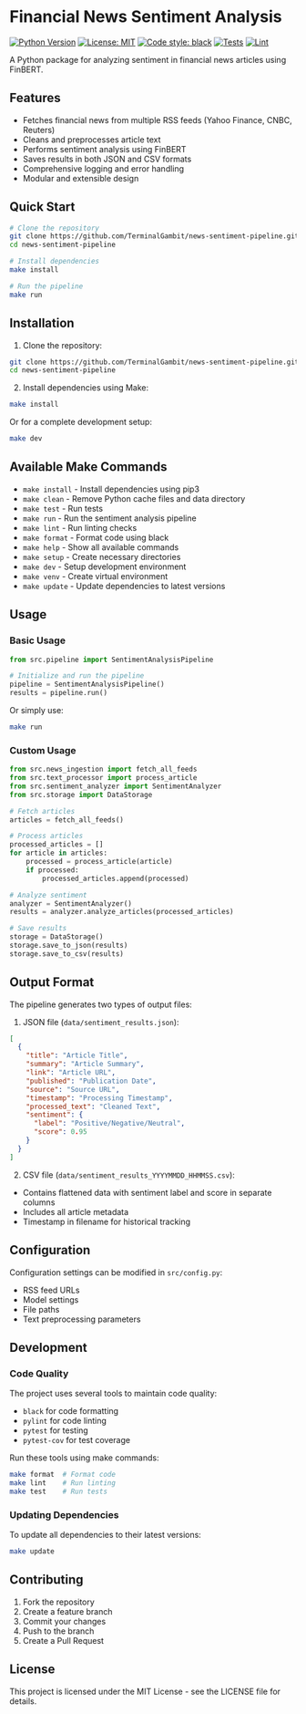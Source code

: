 # Financial News Sentiment Analysis

[![Python Version](https://img.shields.io/badge/python-3.8%2B-blue)](https://www.python.org/)
[![License: MIT](https://img.shields.io/badge/License-MIT-yellow.svg)](https://opensource.org/licenses/MIT)
[![Code style: black](https://img.shields.io/badge/code%20style-black-000000.svg)](https://github.com/psf/black)
[![Tests](https://github.com/TerminalGambit/news-sentiment-pipeline/actions/workflows/tests.yml/badge.svg)](https://github.com/TerminalGambit/news-sentiment-pipeline/actions/workflows/tests.yml)
[![Lint](https://github.com/TerminalGambit/news-sentiment-pipeline/actions/workflows/lint.yml/badge.svg)](https://github.com/TerminalGambit/news-sentiment-pipeline/actions/workflows/lint.yml)

A Python package for analyzing sentiment in financial news articles using FinBERT.

## Features

- Fetches financial news from multiple RSS feeds (Yahoo Finance, CNBC, Reuters)
- Cleans and preprocesses article text
- Performs sentiment analysis using FinBERT
- Saves results in both JSON and CSV formats
- Comprehensive logging and error handling
- Modular and extensible design

## Quick Start

```bash
# Clone the repository
git clone https://github.com/TerminalGambit/news-sentiment-pipeline.git
cd news-sentiment-pipeline

# Install dependencies
make install

# Run the pipeline
make run
```

## Installation

1. Clone the repository:
```bash
git clone https://github.com/TerminalGambit/news-sentiment-pipeline.git
cd news-sentiment-pipeline
```

2. Install dependencies using Make:
```bash
make install
```

Or for a complete development setup:
```bash
make dev
```

## Available Make Commands

- `make install` - Install dependencies using pip3
- `make clean` - Remove Python cache files and data directory
- `make test` - Run tests
- `make run` - Run the sentiment analysis pipeline
- `make lint` - Run linting checks
- `make format` - Format code using black
- `make help` - Show all available commands
- `make setup` - Create necessary directories
- `make dev` - Setup development environment
- `make venv` - Create virtual environment
- `make update` - Update dependencies to latest versions

## Usage

### Basic Usage

```python
from src.pipeline import SentimentAnalysisPipeline

# Initialize and run the pipeline
pipeline = SentimentAnalysisPipeline()
results = pipeline.run()
```

Or simply use:
```bash
make run
```

### Custom Usage

```python
from src.news_ingestion import fetch_all_feeds
from src.text_processor import process_article
from src.sentiment_analyzer import SentimentAnalyzer
from src.storage import DataStorage

# Fetch articles
articles = fetch_all_feeds()

# Process articles
processed_articles = []
for article in articles:
    processed = process_article(article)
    if processed:
        processed_articles.append(processed)

# Analyze sentiment
analyzer = SentimentAnalyzer()
results = analyzer.analyze_articles(processed_articles)

# Save results
storage = DataStorage()
storage.save_to_json(results)
storage.save_to_csv(results)
```

## Output Format

The pipeline generates two types of output files:

1. JSON file (`data/sentiment_results.json`):
```json
[
  {
    "title": "Article Title",
    "summary": "Article Summary",
    "link": "Article URL",
    "published": "Publication Date",
    "source": "Source URL",
    "timestamp": "Processing Timestamp",
    "processed_text": "Cleaned Text",
    "sentiment": {
      "label": "Positive/Negative/Neutral",
      "score": 0.95
    }
  }
]
```

2. CSV file (`data/sentiment_results_YYYYMMDD_HHMMSS.csv`):
- Contains flattened data with sentiment label and score in separate columns
- Includes all article metadata
- Timestamp in filename for historical tracking

## Configuration

Configuration settings can be modified in `src/config.py`:

- RSS feed URLs
- Model settings
- File paths
- Text preprocessing parameters

## Development

### Code Quality

The project uses several tools to maintain code quality:

- `black` for code formatting
- `pylint` for code linting
- `pytest` for testing
- `pytest-cov` for test coverage

Run these tools using make commands:
```bash
make format  # Format code
make lint    # Run linting
make test    # Run tests
```

### Updating Dependencies

To update all dependencies to their latest versions:
```bash
make update
```

## Contributing

1. Fork the repository
2. Create a feature branch
3. Commit your changes
4. Push to the branch
5. Create a Pull Request

## License

This project is licensed under the MIT License - see the LICENSE file for details. 